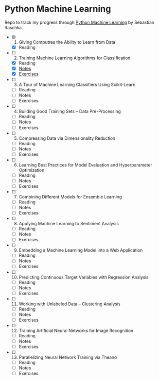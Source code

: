 # Python Machine Learning

Repo to track my progress through [Python Machine Learning](https://github.com/rasbt/python-machine-learning-book) by Sebastian Raschka.

- [X] 1. Giving Computres the Ability to Learn from Data
    - [X] Reading
- [ ] 2. Training Machine Learning Algorithms for Classification
    - [X] Reading
    - [X] [Notes](./code/ch01notes.ipynb)
    - [X] [Exercises](./code/ch01exercises.ipynb)
- [ ] 3. A Tour of Machine Learning Classifiers Using Scikit-Learn
    - [ ] Reading
    - [ ] Notes
    - [ ] Exercises
- [ ] 4. Building Good Training Sets – Data Pre-Processing
    - [ ] Reading
    - [ ] Notes
    - [ ] Exercises
- [ ] 5. Compressing Data via Dimensionality Reduction
    - [ ] Reading
    - [ ] Notes
    - [ ] Exercises
- [ ] 6. Learning Best Practices for Model Evaluation and Hyperparameter Optimization
    - [ ] Reading
    - [ ] Notes
    - [ ] Exercises
- [ ] 7. Combining Different Models for Ensemble Learning
    - [ ] Reading
    - [ ] Notes
    - [ ] Exercises
- [ ] 8. Applying Machine Learning to Sentiment Analysis
    - [ ] Reading
    - [ ] Notes
    - [ ] Exercises
- [ ] 9. Embedding a Machine Learning Model into a Web Application
    - [ ] Reading
    - [ ] Notes
    - [ ] Exercises
- [ ] 10. Predicting Continuous Target Variables with Regression Analysis
    - [ ] Reading
    - [ ] Notes
    - [ ] Exercises
- [ ] 11. Working with Unlabeled Data – Clustering Analysis
    - [ ] Reading
    - [ ] Notes
    - [ ] Exercises
- [ ] 12. Training Artificial Neural Networks for Image Recognition
    - [ ] Reading
    - [ ] Notes
    - [ ] Exercises
- [ ] 13. Parallelizing Neural Network Training via Theano
    - [ ] Reading
    - [ ] Notes
    - [ ] Exercises

